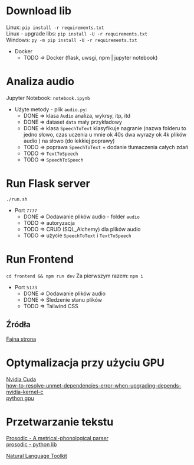 # Download lib
Linux: `pip install -r requirements.txt`\
Linux - upgrade libs: `pip install -U -r requirements.txt`\
Windows: `py -m pip install -U -r requirements.txt`
- Docker 
    - TODO => Docker (flask, uwsgi, npm | jupyter notebook)

# Analiza audio
Jupyter Notebook: `notebook.ipynb`
- Użyte metody - plik `audio.py`:
    - DONE => klasa `Audio` analiza, wykrsy, itp, itd
    - DONE => dataset `data` mały przykładowy
    - DONE => klasa `SpeechToText` klasyfikuje nagranie (nazwa folderu to jedno słowo, czas uczenia u mnie ok 40s dwa wyrazy ok 4k plików audio ) na słowo (do lekkiej poprawy)
    - TODO => poprawa `SpeechToText` + dodanie tłumaczenia całych zdań
    - TODO => `TextToSpeech`
    - TODO => `SpeechToSpeech`

# Run Flask server
`./run.sh`
- Port `7777`
    - DONE => Dodawanie plików audio - folder `audio`
    - TODO => autoryzacja
    - TODO => CRUD (SQL_Alchemy) dla plików audio
    - TODO => użycie `SpeechToText` i `TextToSpeech`

# Run Frontend
`cd frontend && npm run dev`
Za pierwszym razem: `npm i`
- Port `5173`
    - DONE => Dodawanie plików audio
    - DONE => Śledzenie stanu plików
    - TODO => Tailwind CSS

## Źródła
[Fajna strona](https://musicinformationretrieval.com/index.html)
# Optymalizacja przy użyciu GPU
[Nvidia Cuda](https://developer.nvidia.com/cuda-downloads?target_os=Linux&target_arch=x86_64&Distribution=Ubuntu&target_version=22.04&target_type=deb_local)\
[how-to-resolve-unmet-dependencies-error-when-upgrading-depends-nvidia-kernel-c](https://askubuntu.com/questions/1436506/how-to-resolve-unmet-dependencies-error-when-upgrading-depends-nvidia-kernel-c)\
[python gpu](https://www.geeksforgeeks.org/running-python-script-on-gpu/)
# Przetwarzanie tekstu
[Prosodic - A metrical-phonological parser](http://prosodic.stanford.edu/)\
[prosodic - python lib](https://pypi.org/project/prosodic/)

[Natural Language Toolkit](https://www.nltk.org/)
